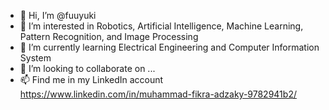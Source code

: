 - 👋 Hi, I’m @fuuyuki
- 👀 I’m interested in Robotics, Artificial Intelligence, Machine Learning, Pattern Recognition, and Image Processing
- 🌱 I’m currently learning Electrical Engineering and Computer Information System
- 💞️ I’m looking to collaborate on ...
- 📫 Find me in my LinkedIn account
https://www.linkedin.com/in/muhammad-fikra-adzaky-9782941b2/

<!---
fuuyuki/fuuyuki is a ✨ special ✨ repository because its `README.md` (this file) appears on your GitHub profile.
You can click the Preview link to take a look at your changes.
--->
